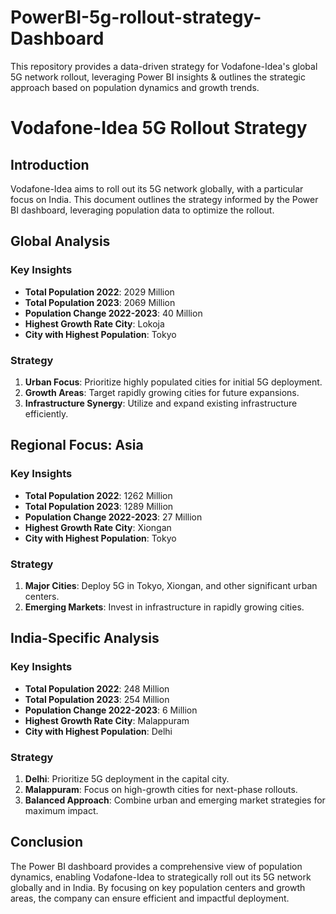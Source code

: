 # PowerBI-5g-rollout-strategy-Dashboard
This repository provides a data-driven strategy for Vodafone-Idea's global 5G network rollout, leveraging Power BI insights &amp; outlines the strategic approach based on population dynamics and growth trends.

# Vodafone-Idea 5G Rollout Strategy

## Introduction
Vodafone-Idea aims to roll out its 5G network globally, with a particular focus on India. This document outlines the strategy informed by the Power BI dashboard, leveraging population data to optimize the rollout.

## Global Analysis
### Key Insights
- **Total Population 2022**: 2029 Million
- **Total Population 2023**: 2069 Million
- **Population Change 2022-2023**: 40 Million
- **Highest Growth Rate City**: Lokoja
- **City with Highest Population**: Tokyo

### Strategy
1. **Urban Focus**: Prioritize highly populated cities for initial 5G deployment.
2. **Growth Areas**: Target rapidly growing cities for future expansions.
3. **Infrastructure Synergy**: Utilize and expand existing infrastructure efficiently.

## Regional Focus: Asia
### Key Insights
- **Total Population 2022**: 1262 Million
- **Total Population 2023**: 1289 Million
- **Population Change 2022-2023**: 27 Million
- **Highest Growth Rate City**: Xiongan
- **City with Highest Population**: Tokyo

### Strategy
1. **Major Cities**: Deploy 5G in Tokyo, Xiongan, and other significant urban centers.
2. **Emerging Markets**: Invest in infrastructure in rapidly growing cities.

## India-Specific Analysis
### Key Insights
- **Total Population 2022**: 248 Million
- **Total Population 2023**: 254 Million
- **Population Change 2022-2023**: 6 Million
- **Highest Growth Rate City**: Malappuram
- **City with Highest Population**: Delhi

### Strategy
1. **Delhi**: Prioritize 5G deployment in the capital city.
2. **Malappuram**: Focus on high-growth cities for next-phase rollouts.
3. **Balanced Approach**: Combine urban and emerging market strategies for maximum impact.

## Conclusion
The Power BI dashboard provides a comprehensive view of population dynamics, enabling Vodafone-Idea to strategically roll out its 5G network globally and in India. By focusing on key population centers and growth areas, the company can ensure efficient and impactful deployment.

